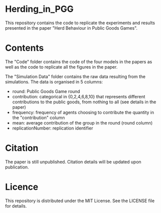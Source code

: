 # Herding_in_PGG
This repository contains the code to replicate the experiments and results presented in the paper "Herd Behaviour in Public Goods Games". 

# Contents
The "Code" folder contains the code of the four models in the papers as well as the code to replicate all the figures in the paper.

The "Simulation Data" folder contains the raw data resulting from the simulations. The data is organised in 5 columns:
  - round: Public Goods Game round 
  - contribution: categorical in {0,2,4,6,8,10} that represents different contributions to the public goods, from nothing to all (see details in the paper)
  - frequency: frequency of agents choosing to contribute the quantity in the "contribution" column
  - mean: average contribution of the group in the round (round column)
  - replicationNumber: replication identifier


# Citation
The paper is still unpublished. Citation details will be updated upon publication.

# Licence
This repository is distributed under the MIT License. See the LICENSE file for details.
